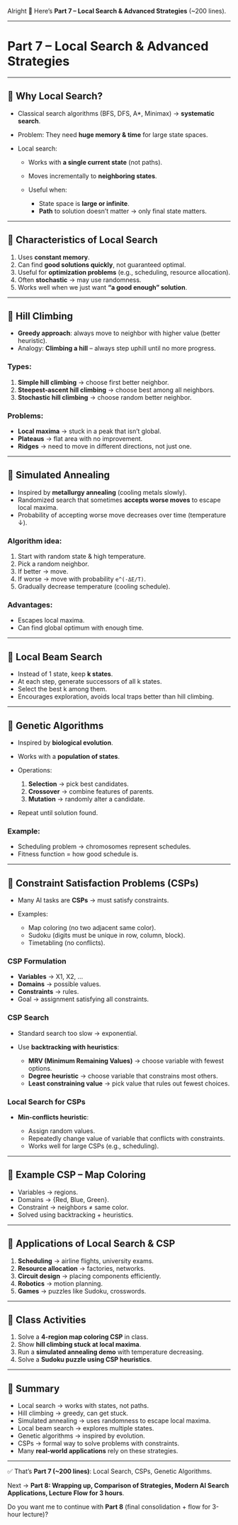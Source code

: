 Alright 🚀
Here’s **Part 7 – Local Search & Advanced Strategies** (\~200 lines).

---

# Part 7 – Local Search & Advanced Strategies

---

## 🔹 Why Local Search?

* Classical search algorithms (BFS, DFS, A\*, Minimax) → **systematic search**.
* Problem: They need **huge memory & time** for large state spaces.
* Local search:

  * Works with **a single current state** (not paths).
  * Moves incrementally to **neighboring states**.
  * Useful when:

    * State space is **large or infinite**.
    * **Path** to solution doesn’t matter → only final state matters.

---

## 🔹 Characteristics of Local Search

1. Uses **constant memory**.
2. Can find **good solutions quickly**, not guaranteed optimal.
3. Useful for **optimization problems** (e.g., scheduling, resource allocation).
4. Often **stochastic** → may use randomness.
5. Works well when we just want **“a good enough” solution**.

---

## 🔹 Hill Climbing

* **Greedy approach**: always move to neighbor with higher value (better heuristic).
* Analogy: **Climbing a hill** – always step uphill until no more progress.

### Types:

1. **Simple hill climbing** → choose first better neighbor.
2. **Steepest-ascent hill climbing** → choose best among all neighbors.
3. **Stochastic hill climbing** → choose random better neighbor.

### Problems:

* **Local maxima** → stuck in a peak that isn’t global.
* **Plateaus** → flat area with no improvement.
* **Ridges** → need to move in different directions, not just one.

---

## 🔹 Simulated Annealing

* Inspired by **metallurgy annealing** (cooling metals slowly).
* Randomized search that sometimes **accepts worse moves** to escape local maxima.
* Probability of accepting worse move decreases over time (temperature ↓).

### Algorithm idea:

1. Start with random state & high temperature.
2. Pick a random neighbor.
3. If better → move.
4. If worse → move with probability `e^(-ΔE/T)`.
5. Gradually decrease temperature (cooling schedule).

### Advantages:

* Escapes local maxima.
* Can find global optimum with enough time.

---

## 🔹 Local Beam Search

* Instead of 1 state, keep **k states**.
* At each step, generate successors of all k states.
* Select the best k among them.
* Encourages exploration, avoids local traps better than hill climbing.

---

## 🔹 Genetic Algorithms

* Inspired by **biological evolution**.
* Works with a **population of states**.
* Operations:

  1. **Selection** → pick best candidates.
  2. **Crossover** → combine features of parents.
  3. **Mutation** → randomly alter a candidate.
* Repeat until solution found.

### Example:

* Scheduling problem → chromosomes represent schedules.
* Fitness function = how good schedule is.

---

## 🔹 Constraint Satisfaction Problems (CSPs)

* Many AI tasks are **CSPs** → must satisfy constraints.
* Examples:

  * Map coloring (no two adjacent same color).
  * Sudoku (digits must be unique in row, column, block).
  * Timetabling (no conflicts).

### CSP Formulation

* **Variables** → X1, X2, …
* **Domains** → possible values.
* **Constraints** → rules.
* Goal → assignment satisfying all constraints.

### CSP Search

* Standard search too slow → exponential.
* Use **backtracking with heuristics**:

  * **MRV (Minimum Remaining Values)** → choose variable with fewest options.
  * **Degree heuristic** → choose variable that constrains most others.
  * **Least constraining value** → pick value that rules out fewest choices.

### Local Search for CSPs

* **Min-conflicts heuristic**:

  * Assign random values.
  * Repeatedly change value of variable that conflicts with constraints.
  * Works well for large CSPs (e.g., scheduling).

---

## 🔹 Example CSP – Map Coloring

* Variables → regions.
* Domains → {Red, Blue, Green}.
* Constraint → neighbors ≠ same color.
* Solved using backtracking + heuristics.

---

## 🔹 Applications of Local Search & CSP

1. **Scheduling** → airline flights, university exams.
2. **Resource allocation** → factories, networks.
3. **Circuit design** → placing components efficiently.
4. **Robotics** → motion planning.
5. **Games** → puzzles like Sudoku, crosswords.

---

## 🔹 Class Activities

1. Solve a **4-region map coloring CSP** in class.
2. Show **hill climbing stuck at local maxima**.
3. Run a **simulated annealing demo** with temperature decreasing.
4. Solve a **Sudoku puzzle using CSP heuristics**.

---

## 🔹 Summary

* Local search → works with states, not paths.
* Hill climbing → greedy, can get stuck.
* Simulated annealing → uses randomness to escape local maxima.
* Local beam search → explores multiple states.
* Genetic algorithms → inspired by evolution.
* CSPs → formal way to solve problems with constraints.
* Many **real-world applications** rely on these strategies.

---

✅ That’s **Part 7 (\~200 lines)**: Local Search, CSPs, Genetic Algorithms.

Next → **Part 8: Wrapping up, Comparison of Strategies, Modern AI Search Applications, Lecture Flow for 3 hours**.

Do you want me to continue with **Part 8** (final consolidation + flow for 3-hour lecture)?
